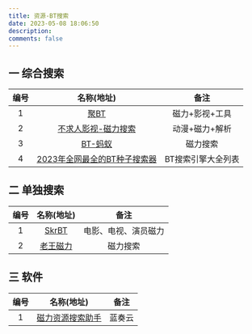 ```yaml
---
title: 资源-BT搜索
date: 2023-05-08 18:06:50
description: 
comments: false
---
```


## 一 综合搜索

| 编号 |                          名称(地址)                          |        备注        |
| :--: | :----------------------------------------------------------: | :----------------: |
|  1   |            [聚BT](https://jubt.fun/cn/index.html)            |   磁力+影视+工具   |
|  2   |       [不求人影视-磁力搜索](https://www.cilihezi.top/)       |   动漫+磁力+解析   |
|  3   |                [BT-蚂蚁](https://btmayi.cc/)                 |      磁力搜索      |
|  4   | [2023年全网最全的BT种子搜索器](https://www.tudiedie.com/bt-magnetic-search-engine.html) | BT搜索引擎大全列表 |

## 二 单独搜索

| 编号 |             名称(地址)             |         备注         |
| :--: | :--------------------------------: | :------------------: |
|  1   |   [SkrBT](https://skrbtxe.top/)    | 电影、电视、演员磁力 |
|  2   | [老王磁力](https://laowangzo.top/) |       磁力搜索       |

## 三 软件

| 编号 |                      名称(地址)                       |  备注  |
| :--: | :---------------------------------------------------: | :----: |
|  1   | [磁力资源搜索助手](https://www.lanzoui.com/b00dbfawh) | 蓝奏云 |

